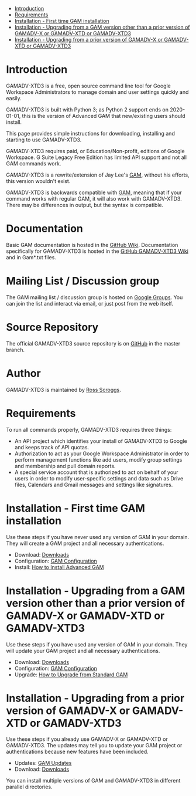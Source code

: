 - [Introduction](#introduction)
- [Requirements](#requirements)
- [Installation - First time GAM installation](#installation---first-time-gam-installation)
- [Installation - Upgrading from a GAM version other than a prior version of GAMADV-X or GAMADV-XTD or GAMADV-XTD3](#installation---upgrading-from-a-gam-version-other-than-a-prior-version-of-gamadv-x-or-gamadv-xtd-or-gamadv-xtd3)
- [Installation - Upgrading from a prior version of GAMADV-X or GAMADV-XTD or GAMADV-XTD3](#installation---upgrading-from-a-prior-version-of-gamadv-x-or-gamadv-xtd-or-gamadv-xtd3)

# Introduction
GAMADV-XTD3 is a free, open source command line tool for Google Workspace Administrators to manage domain and user settings quickly and easily.

GAMADV-XTD3 is built with Python 3; as Python 2 support ends on 2020-01-01, this is the version of Advanced GAM that new/existing users should install.

This page provides simple instructions for downloading, installing and starting to use GAMADV-XTD3.

GAMADV-XTD3 requires paid, or Education/Non-profit, editions of Google Workspace. G Suite Legacy Free Edition has limited API support and not all GAM commands work.

GAMADV-XTD3 is a rewrite/extension of Jay Lee's [GAM], without his efforts, this version wouldn't exist.

GAMADV-XTD3 is backwards compatible with [GAM], meaning that if your command works with regular GAM, it will also work with GAMADV-XTD3. There may be differences in output, but the syntax is compatible.

# Documentation
Basic GAM documentation is hosted in the [GitHub Wiki]. Documentation specifically for GAMADV-XTD3 is hosted in the [GitHub GAMADV-XTD3 Wiki] and in Gam*.txt files.

# Mailing List / Discussion group
The GAM mailing list / discussion group is hosted on [Google Groups].  You can join the list and interact via email, or just post from the web itself.

# Source Repository
The official GAMADV-XTD3 source repository is on [GitHub] in the master branch.

# Author
GAMADV-XTD3 is maintained by <a href="mailto:ross.scroggs@gmail.com">Ross Scroggs</a>.

# Requirements
To run all commands properly, GAMADV-XTD3 requires three things:
* An API project which identifies your install of GAMADV-XTD3 to Google and keeps track of API quotas.
* Authorization to act as your Google Workspace Administrator in order to perform management functions like add users, modify group settings and membership and pull domain reports.
* A special service account that is authorized to act on behalf of your users in order to modify user-specific settings and data such as Drive files, Calendars and Gmail messages and settings like signatures.

# Installation - First time GAM installation
Use these steps if you have never used any version of GAM in your domain. They will create a GAM project
and all necessary authentications.

* Download: [Downloads](Downloads)
* Configuration: [GAM Configuration](gam.cfg)
* Install: [How to Install Advanced GAM](How-to-Install-Advanced-GAM)

# Installation - Upgrading from a GAM version other than a prior version of GAMADV-X or GAMADV-XTD or GAMADV-XTD3
Use these steps if you have used any version of GAM in your domain. They will update your GAM project
and all necessary authentications.

* Download: [Downloads](Downloads)
* Configuration: [GAM Configuration](gam.cfg)
* Upgrade: [How to Upgrade from Standard GAM](How-to-Upgrade-from-Standard-GAM)

# Installation - Upgrading from a prior version of GAMADV-X or GAMADV-XTD or GAMADV-XTD3
Use these steps if you already use GAMADV-X or GAMADV-XTD or GAMADV-XTD3. The updates may tell you to update your GAM project
or authentications because new features have been included.

* Updates: [GAM Updates]
* Download: [Downloads](Downloads)

You can install multiple versions of GAM and GAMADV-XTD3 in different parallel directories.

[GAM]: https://github.com/GAM-team/GAM
[GitHub Releases]: https://github.com/taers232c/GAMADV-XTD3/releases
[GitHub]: https://github.com/taers232c/GAMADV-XTD3/tree/master
[GitHub Wiki]: https://github.com/GAM-team/GAM/wiki/
[GitHub GAMADV-XTD3 Wiki]: https://github.com/taers232c/GAMADV-XTD3/wiki/
[Google Groups]: https://groups.google.com/group/google-apps-manager
[GAM Updates]: https://github.com/taers232c/GAMADV-XTD3/wiki/GamUpdates

